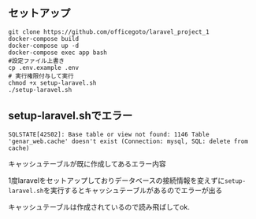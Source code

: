## セットアップ

```
git clone https://github.com/officegoto/laravel_project_1
docker-compose build
docker-compose up -d
docker-compose exec app bash
#設定ファイル上書き
cp .env.example .env
# 実行権限付与して実行
chmod +x setup-laravel.sh
./setup-laravel.sh
```

## setup-laravel.shでエラー
```
SQLSTATE[42S02]: Base table or view not found: 1146 Table 'genar_web.cache' doesn't exist (Connection: mysql, SQL: delete from cache)
```
キャッシュテーブルが既に作成してあるエラー内容

1度laravelをセットアップしておりデータベースの接続情報を変えずに`setup-laravel.sh`を実行するとキャッシュテーブルがあるのでエラーが出る

キャッシュテーブルは作成されているので読み飛ばしてok.